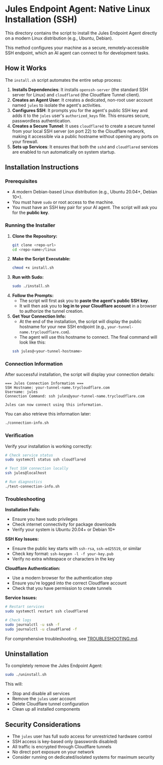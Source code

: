# Jules Endpoint Agent: Native Linux Installation (SSH)

This directory contains the script to install the Jules Endpoint Agent directly on a modern Linux distribution (e.g., Ubuntu, Debian).

This method configures your machine as a secure, remotely-accessible SSH endpoint, which an AI agent can connect to for development tasks.

## How it Works

The `install.sh` script automates the entire setup process:
1.  **Installs Dependencies**: It installs `openssh-server` (the standard SSH server for Linux) and `cloudflared` (the Cloudflare Tunnel client).
2.  **Creates an Agent User**: It creates a dedicated, non-root user account named `jules` to isolate the agent's activities.
3.  **Configures SSH**: It prompts you for the agent's public SSH key and adds it to the `jules` user's `authorized_keys` file. This ensures secure, passwordless authentication.
4.  **Creates a Secure Tunnel**: It uses `cloudflared` to create a secure tunnel from your local SSH server (on port 22) to the Cloudflare network, making it accessible via a public hostname without opening any ports on your firewall.
5.  **Sets up Services**: It ensures that both the `sshd` and `cloudflared` services are enabled to run automatically on system startup.

## Installation Instructions

### Prerequisites
- A modern Debian-based Linux distribution (e.g., Ubuntu 20.04+, Debian 10+).
- You must have `sudo` or root access to the machine.
- You must have an SSH key pair for your AI agent. The script will ask you for the **public key**.

### Running the Installer

1.  **Clone the Repository:**
    ```bash
    git clone <repo-url>
    cd <repo-name>/linux
    ```
2.  **Make the Script Executable:**
    ```bash
    chmod +x install.sh
    ```
3.  **Run with Sudo:**
    ```bash
    sudo ./install.sh
    ```
4.  **Follow the Prompts:**
    - The script will first ask you to **paste the agent's public SSH key**.
    - It will then ask you to **log in to your Cloudflare account** in a browser to authorize the tunnel creation.
5.  **Get Your Connection Info:**
    - At the end of the installation, the script will display the public hostname for your new SSH endpoint (e.g., `your-tunnel-name.trycloudflare.com`).
    - The agent will use this hostname to connect. The final command will look like this:
    ```bash
    ssh jules@<your-tunnel-hostname>
    ```

### Connection Information

After successful installation, the script will display your connection details:

```
=== Jules Connection Information ===
SSH Hostname: your-tunnel-name.trycloudflare.com
Username: jules
Connection Command: ssh jules@your-tunnel-name.trycloudflare.com

Jules can now connect using this information.
```

You can also retrieve this information later:
```bash
./connection-info.sh
```

### Verification

Verify your installation is working correctly:

```bash
# Check service status
sudo systemctl status ssh cloudflared

# Test SSH connection locally
ssh jules@localhost

# Run diagnostics
./test-connection-info.sh
```

### Troubleshooting

**Installation Fails:**
- Ensure you have sudo privileges
- Check internet connectivity for package downloads
- Verify your system is Ubuntu 20.04+ or Debian 10+

**SSH Key Issues:**
- Ensure the public key starts with `ssh-rsa`, `ssh-ed25519`, or similar
- Check key format: `ssh-keygen -l -f your-key.pub`
- Verify no extra whitespace or characters in the key

**Cloudflare Authentication:**
- Use a modern browser for the authentication step
- Ensure you're logged into the correct Cloudflare account
- Check that you have permission to create tunnels

**Service Issues:**
```bash
# Restart services
sudo systemctl restart ssh cloudflared

# Check logs
sudo journalctl -u ssh -f
sudo journalctl -u cloudflared -f
```

For comprehensive troubleshooting, see [TROUBLESHOOTING.md](../TROUBLESHOOTING.md).

## Uninstallation

To completely remove the Jules Endpoint Agent:

```bash
sudo ./uninstall.sh
```

This will:
- Stop and disable all services
- Remove the `jules` user account
- Delete Cloudflare tunnel configuration
- Clean up all installed components

## Security Considerations

- The `jules` user has full sudo access for unrestricted hardware control
- SSH access is key-based only (passwords disabled)
- All traffic is encrypted through Cloudflare tunnels
- No direct port exposure on your network
- Consider running on dedicated/isolated systems for maximum security
